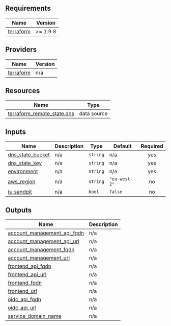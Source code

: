 <!-- prettier-ignore-start -->
<!-- BEGIN_TF_DOCS -->
## Requirements

| Name | Version |
|------|---------|
| <a name="requirement_terraform"></a> [terraform](#requirement\_terraform) | >= 1.9.8 |

## Providers

| Name | Version |
|------|---------|
| <a name="provider_terraform"></a> [terraform](#provider\_terraform) | n/a |

## Resources

| Name | Type |
|------|------|
| [terraform_remote_state.dns](https://registry.terraform.io/providers/hashicorp/terraform/latest/docs/data-sources/remote_state) | data source |

## Inputs

| Name | Description | Type | Default | Required |
|------|-------------|------|---------|:--------:|
| <a name="input_dns_state_bucket"></a> [dns\_state\_bucket](#input\_dns\_state\_bucket) | n/a | `string` | n/a | yes |
| <a name="input_dns_state_key"></a> [dns\_state\_key](#input\_dns\_state\_key) | n/a | `string` | n/a | yes |
| <a name="input_environment"></a> [environment](#input\_environment) | n/a | `string` | n/a | yes |
| <a name="input_aws_region"></a> [aws\_region](#input\_aws\_region) | n/a | `string` | `"eu-west-2"` | no |
| <a name="input_is_sandpit"></a> [is\_sandpit](#input\_is\_sandpit) | n/a | `bool` | `false` | no |

## Outputs

| Name | Description |
|------|-------------|
| <a name="output_account_management_api_fqdn"></a> [account\_management\_api\_fqdn](#output\_account\_management\_api\_fqdn) | n/a |
| <a name="output_account_management_api_url"></a> [account\_management\_api\_url](#output\_account\_management\_api\_url) | n/a |
| <a name="output_account_management_fqdn"></a> [account\_management\_fqdn](#output\_account\_management\_fqdn) | n/a |
| <a name="output_account_management_url"></a> [account\_management\_url](#output\_account\_management\_url) | n/a |
| <a name="output_frontend_api_fqdn"></a> [frontend\_api\_fqdn](#output\_frontend\_api\_fqdn) | n/a |
| <a name="output_frontend_api_url"></a> [frontend\_api\_url](#output\_frontend\_api\_url) | n/a |
| <a name="output_frontend_fqdn"></a> [frontend\_fqdn](#output\_frontend\_fqdn) | n/a |
| <a name="output_frontend_url"></a> [frontend\_url](#output\_frontend\_url) | n/a |
| <a name="output_oidc_api_fqdn"></a> [oidc\_api\_fqdn](#output\_oidc\_api\_fqdn) | n/a |
| <a name="output_oidc_api_url"></a> [oidc\_api\_url](#output\_oidc\_api\_url) | n/a |
| <a name="output_service_domain_name"></a> [service\_domain\_name](#output\_service\_domain\_name) | n/a |
<!-- END_TF_DOCS -->
<!-- prettier-ignore-end -->
